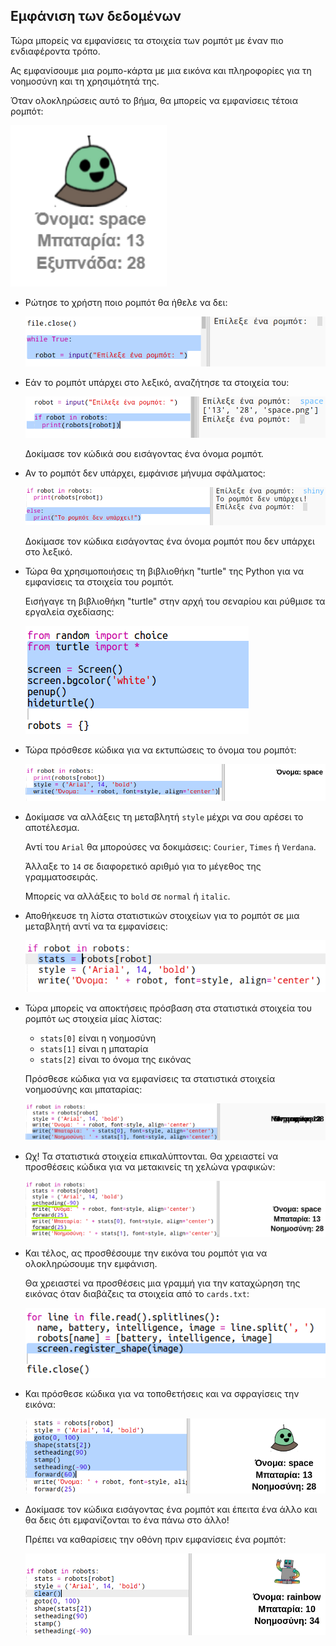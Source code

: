 ## Εμφάνιση των δεδομένων

Τώρα μπορείς να εμφανίσεις τα στοιχεία των ρομπότ με έναν πιο ενδιαφέροντα τρόπο.

Ας εμφανίσουμε μια ρομπο-κάρτα με μια εικόνα και πληροφορίες για τη νοημοσύνη και τη χρησιμότητά της.

Όταν ολοκληρώσεις αυτό το βήμα, θα μπορείς να εμφανίσεις τέτοια ρομπότ:

![screenshot](images/robotrumps-example.png)

+ Ρώτησε το χρήστη ποιο ρομπότ θα ήθελε να δει:
    
    ![screenshot](images/robotrumps-choose.png)

+ Εάν το ρομπότ υπάρχει στο λεξικό, αναζήτησε τα στοιχεία του:
    
    ![screenshot](images/robotrumps-if.png)
    
    Δοκίμασε τον κώδικά σου εισάγοντας ένα όνομα ρομπότ.

+ Αν το ρομπότ δεν υπάρχει, εμφάνισε μήνυμα σφάλματος:
    
    ![screenshot](images/robotrumps-else.png)
    
    Δοκίμασε τον κώδικα εισάγοντας ένα όνομα ρομπότ που δεν υπάρχει στο λεξικό.

+ Τώρα θα χρησιμοποιήσεις τη βιβλιοθήκη "turtle" της Python για να εμφανίσεις τα στοιχεία του ρομπότ.
    
    Εισήγαγε τη βιβλιοθήκη "turtle" στην αρχή του σεναρίου και ρύθμισε τα εργαλεία σχεδίασης:
    
    ![screenshot](images/robotrumps-turtle.png)

+ Τώρα πρόσθεσε κώδικα για να εκτυπώσεις το όνομα του ρομπότ:
    
    ![screenshot](images/robotrumps-name.png)

+ Δοκίμασε να αλλάξεις τη μεταβλητή `style` μέχρι να σου αρέσει το αποτέλεσμα.
    
    Αντί του `Arial` θα μπορούσες να δοκιμάσεις: `Courier`, `Times` ή `Verdana`.
    
    Άλλαξε το `14` σε διαφορετικό αριθμό για το μέγεθος της γραμματοσειράς.
    
    Μπορείς να αλλάξεις το `bold` σε `normal` ή `italic`.

+ Αποθήκευσε τη λίστα στατιστικών στοιχείων για το ρομπότ σε μια μεταβλητή αντί να τα εμφανίσεις:
    
    ![screenshot](images/robotrumps-stats.png)

+ Τώρα μπορείς να αποκτήσεις πρόσβαση στα στατιστικά στοιχεία του ρομπότ ως στοιχεία μίας λίστας:
    
    + `stats[0]` είναι η νοημοσύνη
    + `stats[1]` είναι η μπαταρία
    + `stats[2]` είναι το όνομα της εικόνας
    
    Πρόσθεσε κώδικα για να εμφανίσεις τα στατιστικά στοιχεία νοημοσύνης και μπαταρίας:
    
    ![screenshot](images/robotrumps-stats-2.png)

+ Ωχ! Τα στατιστικά στοιχεία επικαλύπτονται. Θα χρειαστεί να προσθέσεις κώδικα για να μετακινείς τη χελώνα γραφικών:
    
    ![screenshot](images/robotrumps-stats-3.png)

+ Και τέλος, ας προσθέσουμε την εικόνα του ρομπότ για να ολοκληρώσουμε την εμφάνιση.
    
    Θα χρειαστεί να προσθέσεις μια γραμμή για την καταχώρηση της εικόνας όταν διαβάζεις τα στοιχεία από το `cards.txt`:
    
    ![screenshot](images/robotrumps-register.png)

+ Και πρόσθεσε κώδικα για να τοποθετήσεις και να σφραγίσεις την εικόνα:
    
    ![screenshot](images/robotrumps-image.png)

+ Δοκίμασε τον κώδικα εισάγοντας ένα ρομπότ και έπειτα ένα άλλο και θα δεις ότι εμφανίζονται το ένα πάνω στο άλλο!
    
    Πρέπει να καθαρίσεις την οθόνη πριν εμφανίσεις ένα ρομπότ:
    
    ![screenshot](images/robotrumps-clear.png)